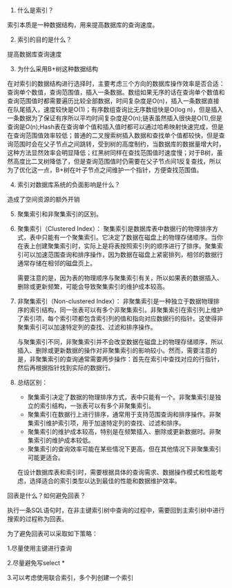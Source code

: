 1. 什么是索引？

 索引本质是一种数据结构，用来提高数据库的查询速度。

2. 索引的目的是什么？

  提高数据库查询速度

3. 为什么采用B+树这种数据结构

 在对索引的数据结构进行选择时，主要考虑三个方向的数据库操作效率是否合适：查询单个数值，查询范围值，插入一条数据。数组如果无序的话在查询单个数值和查询范围值时都需要遍历比较全部数据，时间复杂度是O(n)，插入一条数据直接在队尾插入，速度较快是O(1)；有序数组查询比无序数组快是O(log n)，但是插入一条数据为了保证有序所以平均时间复杂度是O(n);链表虽然插入很快是O(1),但是查询是O(n);Hash表在查询单个值和插入值时都可以通过哈希映射快速完成，但是在查询范围值效率较低；普通的二叉搜索树插入数据和查找单个值都较快，但是查询范围时会在父子节点之间跳转，受到树的高度制约，当数据库的数据量增大时，这种方法显然效率会明显降低；红黑树同样在查找范围值时速度慢；对于B树，虽然高度比二叉树降低了，但是查询范围值时仍需要在父子节点间1反复查找，所以为了优化这一点，B+树在叶子节点之间维护一个指针，方便查找范围值。

4. 索引对数据库系统的负面影响是什么？

 造成了空间资源的额外开销

5. 聚集索引和非聚集索引的区别。

1. 聚集索引（Clustered Index）： 聚集索引是数据库表中数据行的物理排序方式，表中只能有一个聚集索引。它决定了数据在磁盘上的物理存储顺序。当你在表上创建聚集索引时，实际上是将表按照索引列的顺序进行了排序。聚集索引可以加速范围查询和排序操作，因为数据在磁盘上紧密排列，相邻的数据行通常存储在相邻的磁盘页上。

   需要注意的是，因为表的物理顺序与聚集索引有关，所以如果表的数据插入、删除或更新频繁，可能会导致聚集索引的维护成本较高。

2. 非聚集索引（Non-clustered Index）： 非聚集索引是一种独立于数据物理排序的索引结构，同一张表可以有多个非聚集索引。非聚集索引在索引列上维护了索引项，每个索引项都包含索引列的值和指向对应数据行的指针。这使得非聚集索引可以加速特定列的查找、过滤和排序操作。

   与聚集索引不同，非聚集索引并不会改变数据在磁盘上的物理存储顺序，所以插入、删除或更新数据的操作对非聚集索引的影响较小。然而，需要注意的是，非聚集索引的查询通常需要两步操作：首先在索引中查找对应的行指针，然后再根据指针找到实际的数据行。

3. 总结区别：

   - 聚集索引决定了数据的物理排序方式，表中只能有一个。非聚集索引是独立的索引结构，一张表可以有多个非聚集索引。
   - 聚集索引在数据行上进行排序，通常用于支持范围查询和排序操作。非聚集索引维护索引项，用于加速特定列的查找、过滤和排序。
   - 聚集索引的维护成本较高，特别是在频繁插入、删除或更新数据时。非聚集索引的维护成本较低。
   - 聚集索引的查询效率可能在某些情况下更高，但在其他情况下非聚集索引可能更适合。

   在设计数据库表和索引时，需要根据具体的查询需求、数据操作模式和性能考虑，选择适合的索引类型以达到最佳的性能和数据维护效率。

回表是什么？如何避免回表？

执行一条SQL语句时，在非主键索引树中查询的过程中，需要回到主索引树中进行搜索的过程称为回表。

为了避免回表可以采取如下策略：

1.尽量使用主键进行查询

2.尽量避免写select * 

3.可以考虑使用联合索引，多个列创建一个索引